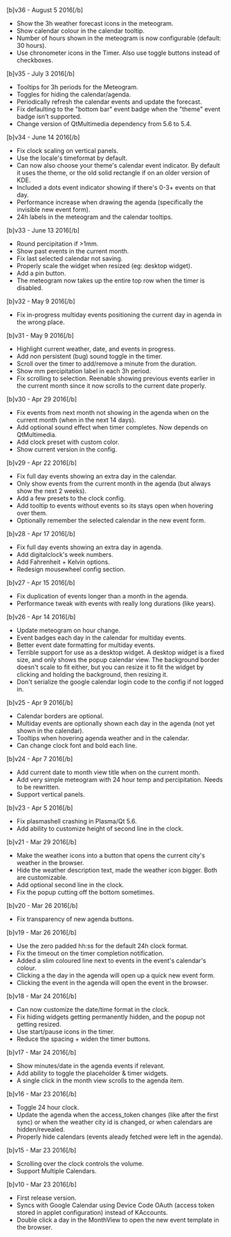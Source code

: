[b]v36 - August 5 2016[/b]

* Show the 3h weather forecast icons in the meteogram.
* Show calendar colour in the calendar tooltip.
* Number of hours shown in the meteogram is now configurable (default: 30 hours).
* Use chronometer icons in the Timer. Also use toggle buttons instead of checkboxes.

[b]v35 - July 3 2016[/b]

* Tooltips for 3h periods for the Meteogram.
* Toggles for hiding the calendar/agenda.
* Periodically refresh the calendar events and update the forecast.
* Fix defaulting to the "bottom bar" event badge when the "theme" event badge isn't supported.
* Change version of QtMultimedia dependency from 5.6 to 5.4.

[b]v34 - June 14 2016[/b]

* Fix clock scaling on vertical panels.
* Use the locale's timeformat by default.
* Can now also choose your theme's calendar event indicator. By default it uses the theme, or the old solid rectangle if on an older version of KDE.
* Included a dots event indicator showing if there's 0-3+ events on that day.
* Performance increase when drawing the agenda (specifically the invisible new event form).
* 24h labels in the meteogram and the calendar tooltips.

[b]v33 - June 13 2016[/b]

* Round percipitation if >1mm.
* Show past events in the current month.
* Fix last selected calendar not saving.
* Properly scale the widget when resized (eg: desktop widget).
* Add a pin button.
* The meteogram now takes up the entire top row when the timer is disabled.

[b]v32 - May 9 2016[/b]

* Fix in-progress multiday events positioning the current day in agenda in the wrong place.

[b]v31 - May 9 2016[/b]

* Highlight current weather, date, and events in progress.
* Add non persistent (bug) sound toggle in the timer.
* Scroll over the timer to add/remove a minute from the duration.
* Show mm percipitation label in each 3h period.
* Fix scrolling to selection. Reenable showing previous events earlier in the current month since it now scrolls to the current date properly.

[b]v30 - Apr 29 2016[/b]

* Fix events from next month not showing in the agenda when on the current month (when in the next 14 days).
* Add optional sound effect when timer completes. Now depends on QtMultimedia.
* Add clock preset with custom color.
* Show current version in the config.

[b]v29 - Apr 22 2016[/b]

* Fix full day events showing an extra day in the calendar.
* Only show events from the current month in the agenda (but always show the next 2 weeks).
* Add a few presets to the clock config.
* Add tooltip to events without events so its stays open when hovering over them.
* Optionally remember the selected calendar in the new event form.

[b]v28 - Apr 17 2016[/b]

* Fix full day events showing an extra day in agenda.
* Add digitalclock's week numbers.
* Add Fahrenheit + Kelvin options.
* Redesign mousewheel config section.

[b]v27 - Apr 15 2016[/b]

* Fix duplication of events longer than a month in the agenda.
* Performance tweak with events with really long durations (like years).

[b]v26 - Apr 14 2016[/b]

* Update meteogram on hour change.
* Event badges each day in the calendar for multiday events.
* Better event date formatting for multiday events.
* Terrible support for use as a desktop widget. A desktop widget is a fixed size, and only shows the popup calendar view. The background border doesn't scale to fit either, but you can resize it to fit the widget by clicking and holding the background, then resizing it.
* Don't serialize the google calendar login code to the config if not logged in.

[b]v25 - Apr 9 2016[/b]

* Calendar borders are optional.
* Multiday events are optionally shown each day in the agenda (not yet shown in the calendar).
* Tooltips when hovering agenda weather and in the calendar.
* Can change clock font and bold each line.

[b]v24 - Apr 7 2016[/b]

* Add current date to month view title when on the current month.
* Add very simple meteogram with 24 hour temp and percipitation. Needs to be rewritten.
* Support vertical panels.

[b]v23 - Apr 5 2016[/b]

* Fix plasmashell crashing in Plasma/Qt 5.6.
* Add ability to customize height of second line in the clock.

[b]v21 - Mar 29 2016[/b]

* Make the weather icons into a button that opens the current city's weather in the browser.
* Hide the weather description text, made the weather icon bigger. Both are customizable.
* Add optional second line in the clock.
* Fix the popup cutting off the bottom sometimes.

[b]v20 - Mar 26 2016[/b]

* Fix transparency of new agenda buttons.

[b]v19 - Mar 26 2016[/b]

* Use the zero padded hh:ss for the default 24h clock format.
* Fix the timeout on the timer completion notification.
* Added a slim coloured line next to events in the event's calendar's colour.
* Clicking a the day in the agenda will open up a quick new event form.
* Clicking the event in the agenda will open the event in the browser.


[b]v18 - Mar 24 2016[/b]

* Can now customize the date/time format in the clock.
* Fix hiding widgets getting permanently hidden, and the popup not getting resized.
* Use start/pause icons in the timer.
* Reduce the spacing + widen the timer buttons.

[b]v17 - Mar 24 2016[/b]

* Show minutes/date in the agenda events if relevant.
* Add ability to toggle the placeholder & timer widgets.
* A single click in the month view scrolls to the agenda item.

[b]v16 - Mar 23 2016[/b]

* Toggle 24 hour clock.
* Update the agenda when the access_token changes (like after the first sync) or when the weather city id is changed, or when calendars are hidden/revealed.
* Properly hide calendars (events aleady fetched were left in the agenda).

[b]v15 - Mar 23 2016[/b]

* Scrolling over the clock controls the volume.
* Support Multiple Calendars.

[b]v10 - Mar 23 2016[/b]

* First release version.
* Syncs with Google Calendar using Device Code OAuth (access token stored in applet configuration) instead of KAccounts.
* Double click a day in the MonthView to open the new event template in the browser.
